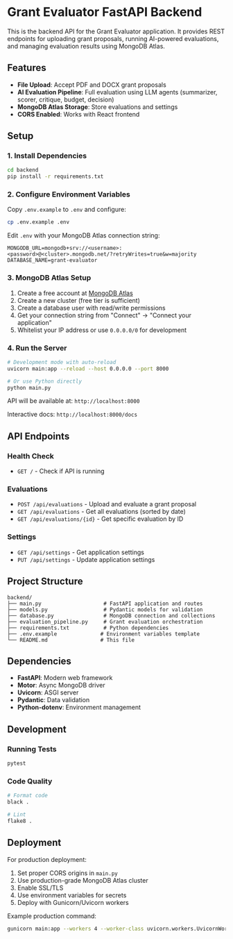 # Grant Evaluator FastAPI Backend

This is the backend API for the Grant Evaluator application. It provides REST endpoints for uploading grant proposals, running AI-powered evaluations, and managing evaluation results using MongoDB Atlas.

## Features

- **File Upload**: Accept PDF and DOCX grant proposals
- **AI Evaluation Pipeline**: Full evaluation using LLM agents (summarizer, scorer, critique, budget, decision)
- **MongoDB Atlas Storage**: Store evaluations and settings
- **CORS Enabled**: Works with React frontend

## Setup

### 1. Install Dependencies

```bash
cd backend
pip install -r requirements.txt
```

### 2. Configure Environment Variables

Copy `.env.example` to `.env` and configure:

```bash
cp .env.example .env
```

Edit `.env` with your MongoDB Atlas connection string:

```env
MONGODB_URL=mongodb+srv://<username>:<password>@<cluster>.mongodb.net/?retryWrites=true&w=majority
DATABASE_NAME=grant-evaluator
```

### 3. MongoDB Atlas Setup

1. Create a free account at [MongoDB Atlas](https://cloud.mongodb.com/)
2. Create a new cluster (free tier is sufficient)
3. Create a database user with read/write permissions
4. Get your connection string from "Connect" → "Connect your application"
5. Whitelist your IP address or use `0.0.0.0/0` for development

### 4. Run the Server

```bash
# Development mode with auto-reload
uvicorn main:app --reload --host 0.0.0.0 --port 8000

# Or use Python directly
python main.py
```

API will be available at: `http://localhost:8000`

Interactive docs: `http://localhost:8000/docs`

## API Endpoints

### Health Check
- `GET /` - Check if API is running

### Evaluations
- `POST /api/evaluations` - Upload and evaluate a grant proposal
- `GET /api/evaluations` - Get all evaluations (sorted by date)
- `GET /api/evaluations/{id}` - Get specific evaluation by ID

### Settings
- `GET /api/settings` - Get application settings
- `PUT /api/settings` - Update application settings

## Project Structure

```
backend/
├── main.py                    # FastAPI application and routes
├── models.py                  # Pydantic models for validation
├── database.py                # MongoDB connection and collections
├── evaluation_pipeline.py     # Grant evaluation orchestration
├── requirements.txt           # Python dependencies
├── .env.example              # Environment variables template
└── README.md                 # This file
```

## Dependencies

- **FastAPI**: Modern web framework
- **Motor**: Async MongoDB driver
- **Uvicorn**: ASGI server
- **Pydantic**: Data validation
- **Python-dotenv**: Environment management

## Development

### Running Tests

```bash
pytest
```

### Code Quality

```bash
# Format code
black .

# Lint
flake8 .
```

## Deployment

For production deployment:

1. Set proper CORS origins in `main.py`
2. Use production-grade MongoDB Atlas cluster
3. Enable SSL/TLS
4. Use environment variables for secrets
5. Deploy with Gunicorn/Uvicorn workers

Example production command:
```bash
gunicorn main:app --workers 4 --worker-class uvicorn.workers.UvicornWorker --bind 0.0.0.0:8000
```
